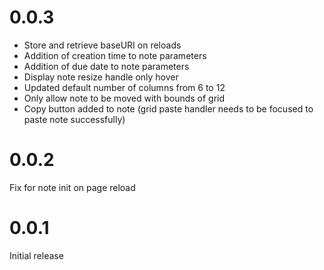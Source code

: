 # 0.0.3

- Store and retrieve baseURI on reloads
- Addition of creation time to note parameters
- Addition of due date to note parameters
- Display note resize handle only hover
- Updated default number of columns from 6 to 12
- Only allow note to be moved with bounds of grid
- Copy button added to note (grid paste handler needs to be focused to paste note successfully)

# 0.0.2

Fix for note init on page reload

# 0.0.1

Initial release

